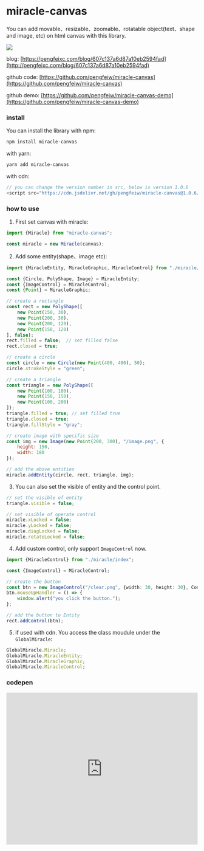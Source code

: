 # miracle-canvas
You can add movable、resizable、zoomable、rotatable object(text、shape and image, etc) on html canvas with this library.

![](https://cdn.jsdelivr.net/gh/pengfeiw/personal-image-cdn@1.0.0/image/miracle-canvas.gif)

blog: [https://pengfeixc.com/blog/607c137a6d87a10eb2594fad](http://pengfeixc.com/blog/607c137a6d87a10eb2594fad)

github code: [https://github.com/pengfeiw/miracle-canvas](https://github.com/pengfeiw/miracle-canvas)

github demo: [https://github.com/pengfeiw/miracle-canvas-demo](https://github.com/pengfeiw/miracle-canvas-demo) 

### install
You can install the library with npm:
```bash
npm install miracle-canvas
```
with yarn:
```bash
yarn add miracle-canvas
```
with cdn:
```js
// you can change the version number in src, below is version 1.0.6
<script src="https://cdn.jsdelivr.net/gh/pengfeiw/miracle-canvas@1.0.6/src/bundle.js"></script>
```

### how to use
1. First set canvas with miracle:

```javascript
import {Miracle} from "miracle-canvas";

const miracle = new Miracle(canvas);
```

2. Add some entity(shape、image etc):

```javascript
import {MiracleEntity, MiracleGraphic, MiracleControl} from "./miracle/index";

const {Circle, PolyShape, Image} = MiracleEntity;
const {ImageControl} = MiracleControl;
const {Point} = MiracleGraphic;

// create a rectangle
const rect = new PolyShape([
    new Point(150, 30),
    new Point(200, 30),
    new Point(200, 120),
    new Point(150, 120)
], false);
rect.filled = false;  // set filled false
rect.closed = true;

// create a circle
const circle = new Circle(new Point(400, 400), 50);
circle.strokeStyle = "green";

// create a triangle
const triangle = new PolyShape([
    new Point(100, 100),
    new Point(150, 150),
    new Point(100, 200)
]);
triangle.filled = true; // set filled true
triangle.closed = true;
triangle.fillStyle = "gray";

// create image with specific size
const img = new Image(new Point(200, 300), "/image.png", {
    height: 150,
    width: 180
});

// add the above entities
miracle.addEntity(circle, rect, triangle, img);
```

3. You can also set the visible of entity and the control point.

```javascript
// set the visible of entity
triangle.visible = false;

// set visible of operate control 
miracle.xLocked = false;
miracle.yLocked = false;
miracle.diagLocked = false;
miracle.rotateLocked = false;
```

4. Add custom control, only support `ImageControl` now.

```typescript
import {MiracleControl} from "./miracle/index";

const {ImageControl} = MiracleControl;

// create the button
const btn = new ImageControl("/clear.png", {width: 30, height: 30}, ControlBase.lt, -15, -30);
btn.mouseUpHandler = () => {
    window.alert("you click the button.");
};

// add the button to Entity
rect.addControl(btn);
```

5. if used with cdn. You access the class moudule under the `GlobalMiracle`:

```typescript
GlobalMiracle.Miracle;
GlobalMiracle.MiracleEntity;
GlobalMiracle.MiracleGraphic;
GlobalMiracle.MiracleControl;
```

### codepen

<iframe height="400" style="width: 100%;" scrolling="no" title="miracle-canvas" src="https://codepen.io/AhCola/embed/qBRgEQb?height=160&theme-id=light&default-tab=js" frameborder="no" loading="lazy" allowtransparency="true" allowfullscreen="true">
    See the Pen <a href='https://codepen.io/AhCola/pen/qBRgEQb'>miracle-canvas</a> by Pengfei Wang
    (<a href='https://codepen.io/AhCola'>@AhCola</a>) on <a href='https://codepen.io'>CodePen</a>.
</iframe>
